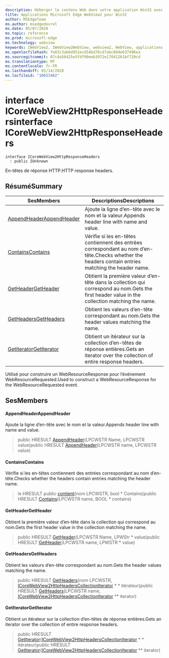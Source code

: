 ```yaml
---
description: Héberger le contenu Web dans votre application Win32 avec le contrôle Microsoft Edge WebView2
title: Applications Microsoft Edge WebView2 pour Win32
author: MSEdgeTeam
ms.author: msedgedevrel
ms.date: 05/07/2020
ms.topic: reference
ms.prod: microsoft-edge
ms.technology: webview
keywords: IWebView2, IWebView2WebView, webview2, WebView, applications Win32, Win32, Edge, ICoreWebView2, ICoreWebView2Controller, contrôle de navigateur, html Edge
ms.openlocfilehash: fe03c3ab6d951ecd54bd76cd7abc89de637496ea
ms.sourcegitcommit: 07cda56425e5fdf90eeb3972e17041261bf720cd
ms.translationtype: MT
ms.contentlocale: fr-FR
ms.lasthandoff: 05/14/2020
ms.locfileid: "10653482"
---
```

# <span data-ttu-id="88387-104">interface ICoreWebView2HttpResponseHeaders</span><span class="sxs-lookup"><span data-stu-id="88387-104">interface ICoreWebView2HttpResponseHeaders</span></span> 

```
interface ICoreWebView2HttpResponseHeaders
  : public IUnknown
```

<span data-ttu-id="88387-105">En-têtes de réponse HTTP.</span><span class="sxs-lookup"><span data-stu-id="88387-105">HTTP response headers.</span></span>

## <span data-ttu-id="88387-106">Résumé</span><span class="sxs-lookup"><span data-stu-id="88387-106">Summary</span></span>

 <span data-ttu-id="88387-107">Ses</span><span class="sxs-lookup"><span data-stu-id="88387-107">Members</span></span>                        | <span data-ttu-id="88387-108">Descriptions</span><span class="sxs-lookup"><span data-stu-id="88387-108">Descriptions</span></span>
--------------------------------|---------------------------------------------
[<span data-ttu-id="88387-109">AppendHeader</span><span class="sxs-lookup"><span data-stu-id="88387-109">AppendHeader</span></span>](#appendheader) | <span data-ttu-id="88387-110">Ajoute la ligne d’en-tête avec le nom et la valeur.</span><span class="sxs-lookup"><span data-stu-id="88387-110">Appends header line with name and value.</span></span>
[<span data-ttu-id="88387-111">Contains</span><span class="sxs-lookup"><span data-stu-id="88387-111">Contains</span></span>](#contains) | <span data-ttu-id="88387-112">Vérifie si les en-têtes contiennent des entrées correspondant au nom d’en-tête.</span><span class="sxs-lookup"><span data-stu-id="88387-112">Checks whether the headers contain entries matching the header name.</span></span>
[<span data-ttu-id="88387-113">GetHeader</span><span class="sxs-lookup"><span data-stu-id="88387-113">GetHeader</span></span>](#getheader) | <span data-ttu-id="88387-114">Obtient la première valeur d’en-tête dans la collection qui correspond au nom.</span><span class="sxs-lookup"><span data-stu-id="88387-114">Gets the first header value in the collection matching the name.</span></span>
[<span data-ttu-id="88387-115">GetHeaders</span><span class="sxs-lookup"><span data-stu-id="88387-115">GetHeaders</span></span>](#getheaders) | <span data-ttu-id="88387-116">Obtient les valeurs d’en-tête correspondant au nom.</span><span class="sxs-lookup"><span data-stu-id="88387-116">Gets the header values matching the name.</span></span>
[<span data-ttu-id="88387-117">GetIterator</span><span class="sxs-lookup"><span data-stu-id="88387-117">GetIterator</span></span>](#getiterator) | <span data-ttu-id="88387-118">Obtient un itérateur sur la collection d’en-têtes de réponse entières.</span><span class="sxs-lookup"><span data-stu-id="88387-118">Gets an iterator over the collection of entire response headers.</span></span>

<span data-ttu-id="88387-119">Utilisé pour construire un WebResourceResponse pour l’événement WebResourceRequested.</span><span class="sxs-lookup"><span data-stu-id="88387-119">Used to construct a WebResourceResponse for the WebResourceRequested event.</span></span>

## <span data-ttu-id="88387-120">Ses</span><span class="sxs-lookup"><span data-stu-id="88387-120">Members</span></span>

#### <span data-ttu-id="88387-121">AppendHeader</span><span class="sxs-lookup"><span data-stu-id="88387-121">AppendHeader</span></span> 

<span data-ttu-id="88387-122">Ajoute la ligne d’en-tête avec le nom et la valeur.</span><span class="sxs-lookup"><span data-stu-id="88387-122">Appends header line with name and value.</span></span>

> <span data-ttu-id="88387-123">public HRESULT [AppendHeader](#appendheader)(LPCWSTR Name, LPCWSTR value)</span><span class="sxs-lookup"><span data-stu-id="88387-123">public HRESULT [AppendHeader](#appendheader)(LPCWSTR name, LPCWSTR value)</span></span>

#### <span data-ttu-id="88387-124">Contains</span><span class="sxs-lookup"><span data-stu-id="88387-124">Contains</span></span> 

<span data-ttu-id="88387-125">Vérifie si les en-têtes contiennent des entrées correspondant au nom d’en-tête.</span><span class="sxs-lookup"><span data-stu-id="88387-125">Checks whether the headers contain entries matching the header name.</span></span>

> <span data-ttu-id="88387-126">le HRESULT public [contient](#contains)(nom LPCWSTR, bool \* Contains)</span><span class="sxs-lookup"><span data-stu-id="88387-126">public HRESULT [Contains](#contains)(LPCWSTR name, BOOL \* contains)</span></span>

#### <span data-ttu-id="88387-127">GetHeader</span><span class="sxs-lookup"><span data-stu-id="88387-127">GetHeader</span></span> 

<span data-ttu-id="88387-128">Obtient la première valeur d’en-tête dans la collection qui correspond au nom.</span><span class="sxs-lookup"><span data-stu-id="88387-128">Gets the first header value in the collection matching the name.</span></span>

> <span data-ttu-id="88387-129">public HRESULT [GetHeader](#getheader)(LPCWSTR Name, LPWStr \* value)</span><span class="sxs-lookup"><span data-stu-id="88387-129">public HRESULT [GetHeader](#getheader)(LPCWSTR name, LPWSTR \* value)</span></span>

#### <span data-ttu-id="88387-130">GetHeaders</span><span class="sxs-lookup"><span data-stu-id="88387-130">GetHeaders</span></span> 

<span data-ttu-id="88387-131">Obtient les valeurs d’en-tête correspondant au nom.</span><span class="sxs-lookup"><span data-stu-id="88387-131">Gets the header values matching the name.</span></span>

> <span data-ttu-id="88387-132">public HRESULT [GetHeaders](#getheaders)(nom LPCWSTR, [ICoreWebView2HttpHeadersCollectionIterator](icorewebview2httpheaderscollectioniterator.md) \* \* itérateur)</span><span class="sxs-lookup"><span data-stu-id="88387-132">public HRESULT [GetHeaders](#getheaders)(LPCWSTR name, [ICoreWebView2HttpHeadersCollectionIterator](icorewebview2httpheaderscollectioniterator.md) \*\* iterator)</span></span>

#### <span data-ttu-id="88387-133">GetIterator</span><span class="sxs-lookup"><span data-stu-id="88387-133">GetIterator</span></span> 

<span data-ttu-id="88387-134">Obtient un itérateur sur la collection d’en-têtes de réponse entières.</span><span class="sxs-lookup"><span data-stu-id="88387-134">Gets an iterator over the collection of entire response headers.</span></span>

> <span data-ttu-id="88387-135">public HRESULT [GetIterator](#getiterator)([ICoreWebView2HttpHeadersCollectionIterator](icorewebview2httpheaderscollectioniterator.md) \* \* itérateur)</span><span class="sxs-lookup"><span data-stu-id="88387-135">public HRESULT [GetIterator](#getiterator)([ICoreWebView2HttpHeadersCollectionIterator](icorewebview2httpheaderscollectioniterator.md) \*\* iterator)</span></span>

